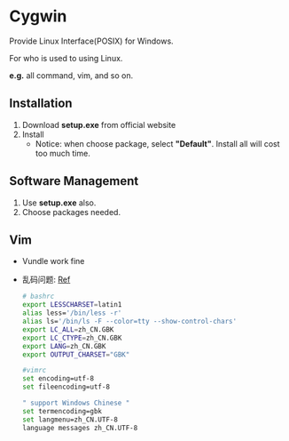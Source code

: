 # Cygwin

Provide Linux Interface(POSIX) for Windows.

For who is used to using Linux.

**e.g.** all command, vim, and so on.

## Installation

1. Download **setup.exe** from official website
2. Install
    * Notice: when choose package, select **"Default"**. Install all will cost too much time.

## Software Management

1. Use **setup.exe** also.
2. Choose packages needed.

## Vim

* Vundle work fine
* 乱码问题: [Ref](https://www.evernote.com/shard/s250/nl/33206666/20bc2003-6fd2-4046-b03b-7a1f744f9e64?title=VIM%20%E6%96%87%E4%BB%B6%E7%BC%96%E7%A0%81%E8%AF%86%E5%88%AB%E4%B8%8E%E4%B9%B1%E7%A0%81%E5%A4%84%E7%90%86)

    ```bash
    # bashrc
    export LESSCHARSET=latin1
    alias less='/bin/less -r'
    alias ls='/bin/ls -F --color=tty --show-control-chars'
    export LC_ALL=zh_CN.GBK
    export LC_CTYPE=zh_CN.GBK
    export LANG=zh_CN.GBK
    export OUTPUT_CHARSET="GBK"

    #vimrc
    set encoding=utf-8
    set fileencoding=utf-8

    " support Windows Chinese "
    set termencoding=gbk
    set langmenu=zh_CN.UTF-8
    language messages zh_CN.UTF-8
    ```
